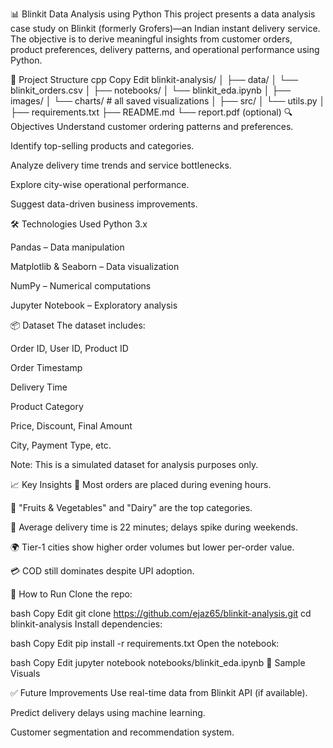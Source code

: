 📊 Blinkit Data Analysis using Python
This project presents a data analysis case study on Blinkit (formerly Grofers)—an Indian instant delivery service. The objective is to derive meaningful insights from customer orders, product preferences, delivery patterns, and operational performance using Python.

📁 Project Structure
cpp
Copy
Edit
blinkit-analysis/
│
├── data/
│   └── blinkit_orders.csv
│
├── notebooks/
│   └── blinkit_eda.ipynb
│
├── images/
│   └── charts/  # all saved visualizations
│
├── src/
│   └── utils.py
│
├── requirements.txt
├── README.md
└── report.pdf (optional)
🔍 Objectives
Understand customer ordering patterns and preferences.

Identify top-selling products and categories.

Analyze delivery time trends and service bottlenecks.

Explore city-wise operational performance.

Suggest data-driven business improvements.

🛠️ Technologies Used
Python 3.x

Pandas – Data manipulation

Matplotlib & Seaborn – Data visualization

NumPy – Numerical computations

Jupyter Notebook – Exploratory analysis

📦 Dataset
The dataset includes:

Order ID, User ID, Product ID

Order Timestamp

Delivery Time

Product Category

Price, Discount, Final Amount

City, Payment Type, etc.

Note: This is a simulated dataset for analysis purposes only.

📈 Key Insights
📌 Most orders are placed during evening hours.

🛒 "Fruits & Vegetables" and "Dairy" are the top categories.

🚚 Average delivery time is 22 minutes; delays spike during weekends.

🌍 Tier-1 cities show higher order volumes but lower per-order value.

💳 COD still dominates despite UPI adoption.

🧪 How to Run
Clone the repo:

bash
Copy
Edit
git clone https://github.com/ejaz65/blinkit-analysis.git
cd blinkit-analysis
Install dependencies:

bash
Copy
Edit
pip install -r requirements.txt
Open the notebook:

bash
Copy
Edit
jupyter notebook notebooks/blinkit_eda.ipynb
📄 Sample Visuals


✅ Future Improvements
Use real-time data from Blinkit API (if available).

Predict delivery delays using machine learning.

Customer segmentation and recommendation system.

